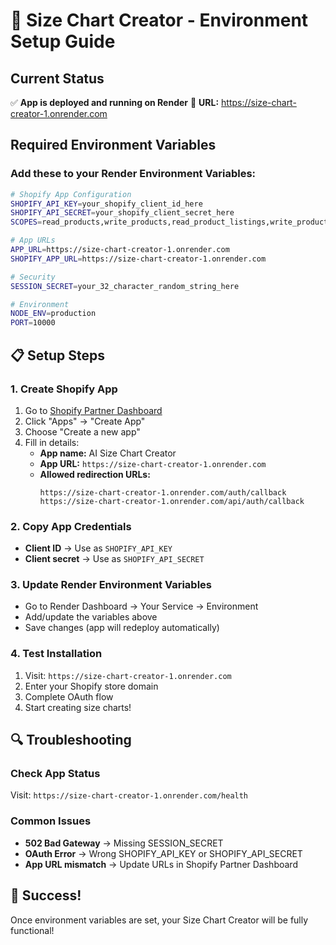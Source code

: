 # 🚀 Size Chart Creator - Environment Setup Guide

## Current Status
✅ **App is deployed and running on Render**
🔗 **URL:** https://size-chart-creator-1.onrender.com

## Required Environment Variables

### Add these to your Render Environment Variables:

```bash
# Shopify App Configuration
SHOPIFY_API_KEY=your_shopify_client_id_here
SHOPIFY_API_SECRET=your_shopify_client_secret_here
SCOPES=read_products,write_products,read_product_listings,write_product_listings

# App URLs
APP_URL=https://size-chart-creator-1.onrender.com
SHOPIFY_APP_URL=https://size-chart-creator-1.onrender.com

# Security
SESSION_SECRET=your_32_character_random_string_here

# Environment
NODE_ENV=production
PORT=10000
```

## 📋 Setup Steps

### 1. Create Shopify App
1. Go to [Shopify Partner Dashboard](https://partners.shopify.com)
2. Click "Apps" → "Create App"
3. Choose "Create a new app"
4. Fill in details:
   - **App name:** AI Size Chart Creator
   - **App URL:** `https://size-chart-creator-1.onrender.com`
   - **Allowed redirection URLs:**
     ```
     https://size-chart-creator-1.onrender.com/auth/callback
     https://size-chart-creator-1.onrender.com/api/auth/callback
     ```

### 2. Copy App Credentials
- **Client ID** → Use as `SHOPIFY_API_KEY`
- **Client secret** → Use as `SHOPIFY_API_SECRET`

### 3. Update Render Environment Variables
- Go to Render Dashboard → Your Service → Environment
- Add/update the variables above
- Save changes (app will redeploy automatically)

### 4. Test Installation
1. Visit: `https://size-chart-creator-1.onrender.com`
2. Enter your Shopify store domain
3. Complete OAuth flow
4. Start creating size charts!

## 🔍 Troubleshooting

### Check App Status
Visit: `https://size-chart-creator-1.onrender.com/health`

### Common Issues
- **502 Bad Gateway** → Missing SESSION_SECRET
- **OAuth Error** → Wrong SHOPIFY_API_KEY or SHOPIFY_API_SECRET
- **App URL mismatch** → Update URLs in Shopify Partner Dashboard

## 🎉 Success!
Once environment variables are set, your Size Chart Creator will be fully functional!